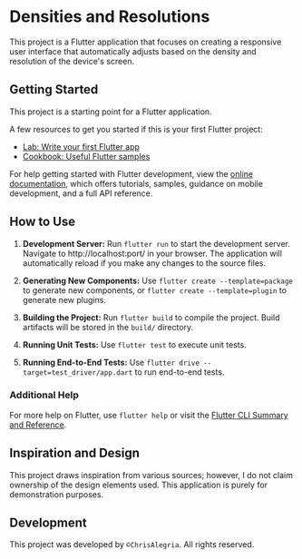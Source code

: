 # Densities and Resolutions

This project is a Flutter application that focuses on creating a responsive user interface that automatically adjusts based on the density and resolution of the device's screen.

## Getting Started

This project is a starting point for a Flutter application.

A few resources to get you started if this is your first Flutter project:

- [Lab: Write your first Flutter app](https://docs.flutter.dev/get-started/codelab)
- [Cookbook: Useful Flutter samples](https://docs.flutter.dev/cookbook)

For help getting started with Flutter development, view the
[online documentation](https://docs.flutter.dev/), which offers tutorials,
samples, guidance on mobile development, and a full API reference.

## How to Use

1. **Development Server:** Run `flutter run` to start the development server. Navigate to http://localhost:port/ in your browser. The application will automatically reload if you make any changes to the source files.

2. **Generating New Components:** Use `flutter create --template=package` to generate new components, or `flutter create --template=plugin` to generate new plugins.

3. **Building the Project:** Run `flutter build` to compile the project. Build artifacts will be stored in the `build/` directory.

4. **Running Unit Tests:** Use `flutter test` to execute unit tests.

5. **Running End-to-End Tests:** Use `flutter drive --target=test_driver/app.dart` to run end-to-end tests.

### Additional Help

For more help on Flutter, use `flutter help` or visit the [Flutter CLI Summary and Reference](https://flutter.dev/docs/reference/flutter-cli).

## Inspiration and Design

This project draws inspiration from various sources; however, I do not claim ownership of the design elements used. This application is purely for demonstration purposes.

## Development

This project was developed by `©ChrisAlegria`. All rights reserved.

